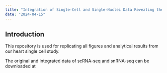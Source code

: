 ```yaml
---
title: "Integration of Single-Cell and Single-Nuclei Data Revealing the Plasticity of Pericytes in Heart Aging and Disease"
date: "2024-04-15"
---
```


## Introduction

This repository is used for replicating all figures and analytical results from our heart single cell study.

The original and integrated data of scRNA-seq and snRNA-seq can be downloaded at 